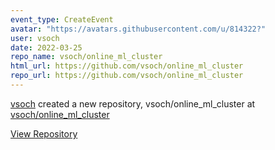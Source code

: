 ```yaml
---
event_type: CreateEvent
avatar: "https://avatars.githubusercontent.com/u/814322?"
user: vsoch
date: 2022-03-25
repo_name: vsoch/online_ml_cluster
html_url: https://github.com/vsoch/online_ml_cluster
repo_url: https://github.com/vsoch/online_ml_cluster
---
```


<a href='https://github.com/vsoch' target='_blank'>vsoch</a> created a new repository, vsoch/online_ml_cluster at <a href='https://github.com/vsoch/online_ml_cluster' target='_blank'>vsoch/online_ml_cluster</a>

<a href='https://github.com/vsoch/online_ml_cluster' target='_blank'>View Repository</a>